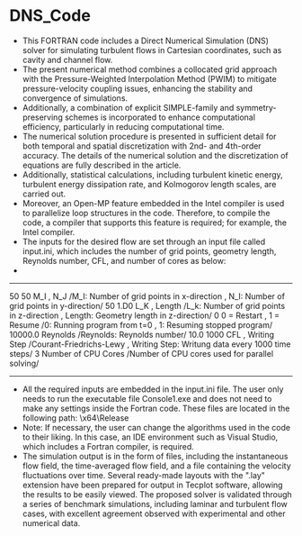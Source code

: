 # DNS_Code
- This FORTRAN code includes a Direct Numerical Simulation (DNS) solver for simulating turbulent flows in Cartesian coordinates, such as cavity and channel flow.
- The present numerical method combines a collocated grid approach with the Pressure-Weighted Interpolation Method (PWIM) to mitigate pressure-velocity coupling issues, enhancing the stability and convergence of simulations. 
- Additionally, a combination of explicit SIMPLE-family and symmetry-preserving schemes is incorporated to enhance computational efficiency, particularly in reducing computational time. 
- The numerical solution procedure is presented in sufficient detail for both temporal and spatial discretization with 2nd- and 4th-order accuracy. The details of the numerical solution and the discretization of equations are fully described in the article. 
- Additionally, statistical calculations, including turbulent kinetic energy, turbulent energy dissipation rate, and Kolmogorov length scales, are carried out.
- Moreover, an Open-MP feature embedded in the Intel compiler is used to parallelize loop structures in the code. Therefore, to compile the code, a compiler that supports this feature is required;  for example, the Intel compiler.
- The inputs for the desired flow are set through an input file called input.ini, which includes the number of grid points, geometry length, Reynolds number, CFL, and number of cores as below:
- 
********************************************************************************************************************************************
50       50        M_I  ,  N_J                 /M_I: Number of grid points in x-direction  ,  N_I: Number of grid points in y-direction/
50     1.D0        L_K  ,  Length              /L_k: Number of grid points in z-direction  ,  Length: Geometry length in z-direction/
0                  0 = Restart  , 1 = Resume   /0: Running program from t=0  ,  1: Resuming stopped program/
10000.0            Reynolds                    /Reynolds: Reynolds number/
10.0   1000        CFL   ,  Writing Step       /Courant-Friedrichs-Lewy  ,  Writing Step: Writung data every 1000 time steps/ 
3                  Number of CPU Cores         /Number of CPU cores used for parallel solving/
********************************************************************************************************************************************

- All the required inputs are embedded in the input.ini file. The user only needs to run the executable file Console1.exe and does not need to make any settings inside the Fortran code. These files are located in the following path:
  \x64\Release
- Note: If necessary, the user can change the algorithms used in the code to their liking. In this case, an IDE environment such as Visual Studio, which includes a Fortran compiler, is required.
- The simulation output is in the form of files, including the instantaneous flow field, the time-averaged flow field, and a file containing the velocity fluctuations over time. 
Several ready-made layouts with the ".lay" extension have been prepared for output in Tecplot software, allowing the results to be easily viewed.
The proposed solver is validated through a series of benchmark simulations, including laminar and turbulent flow cases, with excellent agreement observed with experimental and other numerical data.
